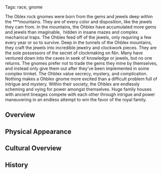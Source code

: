 Tags: race, gnome

The Oblex rock gnomes were born from the gems and jewels deep within the ***mountains. They are of every color and disposition, like the jewels they cam from. In the mountains, the Ohblex have accumulated more gems and jewels than imaginable,  hidden in insane mazes and complex mechanical traps. The Ohblex feed off of the jewels, only requiring a few every year or so to survive. Deep in the tunnels of the Ohblex mountains, they craft the jewels into incredible jewelry and clockwork pieces. They are the sole possessors of the secret of clockmaking on Nin. Many have ventured down into the caves in seek of knowledge or jewels, but no one returns. The gnomes prefer not to trade the gems they mine by themselves, and instead only give them out after they’ve been implemented in some complex trinket. The Ohblex value secrecy, mystery, and complication. Nothing makes a Ohblex gnome more excited than a difficult problem full of intrigue and mystery. Within their society, the Ohblex are endlessly scheming and vying for power amongst themselves. Huge family houses with ancient lineages compete with each other through intrigue and power maneuvering in an endless attempt to win the favor of the royal family. 

## Overview



## Physical Appearance



## Cultural Overview



## History


